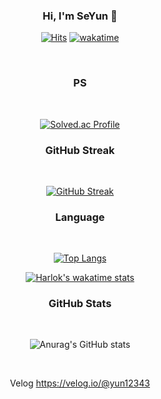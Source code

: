 


<!--
**ParkSeYun98/ParkSeYun98** is a ✨ _special_ ✨ repository because its `README.md` (this file) appears on your GitHub profile.

Here are some ideas to get you started:

- 🔭 I’m currently working on ...
- 🌱 I’m currently learning ...
- 👯 I’m looking to collaborate on ...
- 🤔 I’m looking for help with ...
- 💬 Ask me about ...
- 📫 How to reach me: ...
- 😄 Pronouns: ...
- ⚡ Fun fact: ...
-->



<div align="center">
  
  ### Hi, I'm SeYun 👋

  [![Hits](https://hits.seeyoufarm.com/api/count/incr/badge.svg?url=https%3A%2F%2Fgithub.com%2FParkSeYun98&count_bg=%23F9C5EF&title_bg=%23FDA4D6&icon=&icon_color=%23FFFFFF&title=Hits%21&edge_flat=false)](https://hits.seeyoufarm.com)
  [![wakatime](https://wakatime.com/badge/user/baaaeb87-f67e-4d16-851d-e5de49dc1f3e.svg)](https://wakatime.com/@baaaeb87-f67e-4d16-851d-e5de49dc1f3e)
  
  <br />
  
  ### PS

  <br/>
  
  [![Solved.ac Profile](http://mazassumnida.wtf/api/generate_badge?boj=yun12343)](https://solved.ac/yun12343)<br/>

  ### GitHub Streak
  
  </br>
  
  [![GitHub Streak](https://streak-stats.demolab.com/?user=leverest96&theme=dark)](https://git.io/streak-stats)<br/>

  ### Language

  <br/>

  [![Top Langs](https://github-readme-stats.vercel.app/api/top-langs/?username=ParkSeYun98&layout=compact)](https://github.com/anuraghazra/github-readme-stats)

  <!--START_SECTION:waka-->
  <!--END_SECTION:waka-->
  
  [![Harlok's wakatime stats](https://github-readme-stats.vercel.app/api/wakatime?username=ParkSeYun98)](https://github.com/anuraghazra/github-readme-stats)

  ### GitHub Stats
  <br/>

  ![Anurag's GitHub stats](https://github-readme-stats.vercel.app/api?username=ParkSeYun98&show_icons=true&theme=tokyonight&bg_color=30,e96443,904e95&title_color=fff&text_color=fff)
  
  <br/>
  
  Velog
  https://velog.io/@yun12343
  <br/>
</div>
